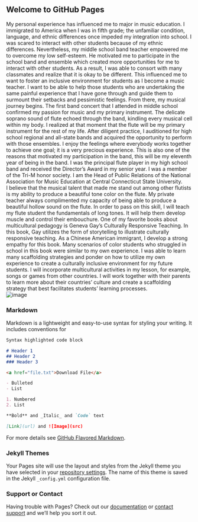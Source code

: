 ## Welcome to GitHub Pages

  My personal experience has influenced me to major in music education. I immigrated to America when I was in fifth grade; the unfamiliar condition, language, and ethnic differences once impeded my integration into school. I was scared to interact with other students because of my ethnic differences. Nevertheless, my middle school band teacher empowered me to overcome my low self-esteem. He motivated me to participate in the school band and ensemble which created more opportunities for me to interact with other students. As a result, I was able to consort with many classmates and realize that it is okay to be different. This influenced me to want to foster an inclusive environment for students as I become a music teacher. I want to be able to help those students who are undertaking the same painful experience that I have gone through and guide them to surmount their setbacks and pessimistic feelings. 
  From there, my musical journey begins. The first band concert that I attended in middle school confirmed my passion for music and my primary instrument. The delicate soprano sound of flute echoed through the band, kindling every musical cell within my body. I realized at that moment that the flute will be my primary instrument for the rest of my life. After diligent practice, I auditioned for high school regional and all-state bands and acquired the opportunity to perform with those ensembles. I enjoy the feelings where everybody works together to achieve one goal; it is a very precious experience. This is also one of the reasons that motivated my participation in the band, this will be my eleventh year of being in the band. I was the principal flute player in my high school band and received the Director’s Award in my senior year. I was a member of the Tri-M honor society. I am the Head of Public Relations of the National Association for Music Education at Central Connecticut State University.    
  I believe that the musical talent that made me stand out among other flutists is my ability to produce a beautiful tone color on the flute. My private teacher always complimented my capacity of being able to produce a beautiful hollow sound on the flute. In order to pass on this skill, I will teach my flute student the fundamentals of long tones. It will help them develop muscle and control their embouchure. 
  One of my favorite books about multicultural pedagogy is Geneva Gay’s Culturally Responsive Teaching. In this book, Gay utilizes the form of storytelling to illustrate culturally responsive teaching. As a Chinese American immigrant, I develop a strong empathy for this book. Many scenarios of color students who struggled in school in this book were similar to my own experience. I was able to learn many scaffolding strategies and ponder on how to utilize my own experience to create a culturally inclusive environment for my future students. I will incorporate multicultural activities in my lesson, for example, songs or games from other countries. I will work together with their parents to learn more about their countries’ culture and create a scaffolding strategy that best facilitates students’ learning processes.   
![image](https://user-images.githubusercontent.com/83852109/117525090-c4fc0680-af8e-11eb-8a50-8a5ba8020c0d.png)


### Markdown

Markdown is a lightweight and easy-to-use syntax for styling your writing. It includes conventions for

```markdown
Syntax highlighted code block

# Header 1
## Header 2
### Header 3

<a href="file.txt">Download File</a>

- Bulleted
- List

1. Numbered
2. List

**Bold** and _Italic_ and `Code` text

[Link](url) and ![Image](src)
```

For more details see [GitHub Flavored Markdown](https://guides.github.com/features/mastering-markdown/).

### Jekyll Themes

Your Pages site will use the layout and styles from the Jekyll theme you have selected in your [repository settings](https://github.com/meijiang123/mei.github.io/settings/pages). The name of this theme is saved in the Jekyll `_config.yml` configuration file.

### Support or Contact

Having trouble with Pages? Check out our [documentation](https://docs.github.com/categories/github-pages-basics/) or [contact support](https://support.github.com/contact) and we’ll help you sort it out.

